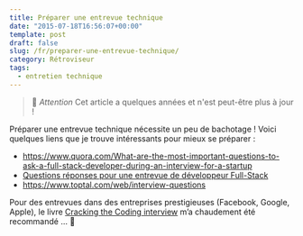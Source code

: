 ```yaml
---
title: Préparer une entrevue technique
date: "2015-07-18T16:56:07+00:00"
template: post 
draft: false
slug: /fr/preparer-une-entrevue-technique/
category: Rétroviseur
tags:
  - entretien technique
---
```



> 👴 _Attention_ Cet article a quelques années et n'est peut-être plus à jour !

Préparer une entrevue technique nécessite un peu de bachotage ! Voici quelques liens que je trouve intéressants pour mieux se préparer :

  * <https://www.quora.com/What-are-the-most-important-questions-to-ask-a-full-stack-developer-during-an-interview-for-a-startup>
  * [Questions réponses pour une entrevue de développeur Full-Stack](https://github.com/indy256/Full-stack-Developer-Interview-Questions-and-Answers)
  * <https://www.toptal.com/web/interview-questions>

Pour des entrevues dans des entreprises prestigieuses (Facebook, Google, Apple), le livre [Cracking the Coding interview](https://www.amazon.fr/Cracking-Coding-Interview-6th-Programming/dp/0984782850) m&rsquo;a chaudement été recommandé &#8230; &#x1f440;
